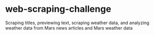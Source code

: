 # web-scraping-challenge
Scraping titles, previewing text, scraping weather data, and analyzing weather data from Mars news articles and Mars weather data
